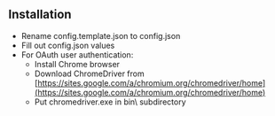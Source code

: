 Installation
------------

- Rename config.template.json to config.json
- Fill out config.json values
- For OAuth user authentication:
  - Install Chrome browser
  - Download ChromeDriver from [https://sites.google.com/a/chromium.org/chromedriver/home](https://sites.google.com/a/chromium.org/chromedriver/home)
  - Put chromedriver.exe in bin\ subdirectory


